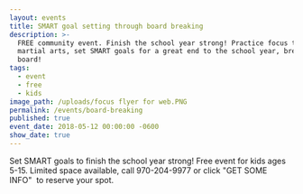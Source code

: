 ```yaml
---
layout: events
title: SMART goal setting through board breaking
description: >-
  FREE community event. Finish the school year strong! Practice focus through
  martial arts, set SMART goals for a great end to the school year, break a real
  board!
tags:
  - event
  - free
  - kids
image_path: /uploads/focus flyer for web.PNG
permalink: /events/board-breaking
published: true
event_date: 2018-05-12 00:00:00 -0600
show_date: true
---
```


Set SMART goals to finish the school year strong! Free event for kids ages 5-15. Limited space available, call 970-204-9977 or click "GET SOME INFO"&nbsp; to reserve your spot.